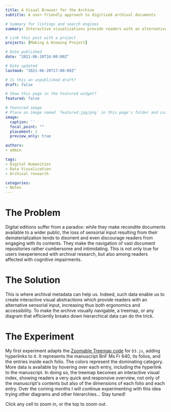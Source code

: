 ```yaml
---
title: A Visual Browser for the Archive
subtitle: A user-friendly approach to digitized archival documents

# Summary for listings and search engines
summary: Interactive visualizations provide readers with an alternative sensorial input to navigate complex archival documents.

# Link this post with a project
projects: [Making & Knowing Project]

# Date published
date: "2021-06-20T16:00:00Z"

# Date updated
lastmod: "2021-06-20T17:00:00Z"

# Is this an unpublished draft?
draft: false

# Show this page in the Featured widget?
featured: false

# Featured image
# Place an image named `featured.jpg/png` in this page's folder and customize its options here.
image:
  caption: ''
  focal_point: ""
  placement: 1
  preview_only: true

authors:
- admin

tags:
- Digital Humanities
- Data Visualization
- Archival research

categories:
- Notes
---
```

# The Problem
Digital editions suffer from a paradox: while they make recondite documents available to a wider public, the loss of sensorial input resulting from their dematerialization tends to disorient and even discourage readers from engaging with its contents. They make the navigation of vast document repositories rather cumbersome and intimidating. This is not only true for users inexperienced with archival research, but also among readers affected with cognitive impairments.

# The Solution
This is where archival metadata can help us. Indeed, such data enable us to create interactive visual abstractions which provide readers with an alternative sensorial input, increasing thus both ergonomics and accessibility. To make the archive visually navigable, a treemap, or any diagram that efficiently breaks down hierarchical data can do the trick. 

# The Experiment
My first experiment adapts the [Zoomable Treemap code](https://observablehq.com/@d3/zoomable-treemap) for `D3.js`, adding hyperlinks to it. It represents the manuscript BnF Ms Fr 640, its folios, and the entries inside each folio. The colors represent the dominating category. More data is available by hovering over each entry, including the hyperlink to the manuscript. 
In doing so, the treemap becomes an interactive visual index, showing readers a very quick and responsive overview, not only of the manuscript's contents but also of the dimensions of each folio and each entry.
Over the coming months I will continue experimenting with this idea trying other diagrams and other hierarchies... Stay tuned!

  <head>
    <meta charset="UTF-8" />
    <meta http-equiv="X-UA-Compatible" content="IE=edge" />
    <meta name="viewport" content="width=device-width, initial-scale=1.0" />
    <title></title>
    <link rel="preconnect" href="https://fonts.gstatic.com" />
    <link
      href="https://fonts.googleapis.com/css2?family=Open+Sans:wght@400;700&display=swap"
      rel="stylesheet" />
    <link rel="stylesheet" href="css/index.css" />
    <link rel="stylesheet" href="css/vis-treemap.css" />
    <link rel="stylesheet" href="css/vis-tooltip.css" />
  </head>
  <body>
    <p>Click any cell to zoom in, or the top to zoom out.</p>
    <div id="treemap"></div>
    <script src="https://d3js.org/d3.v7.min.js"></script>
    <script src="js/vis-treemap.js"></script>
    <script src="js/vis-tooltip.js"></script>
    <script src="js/index.js"></script>
  </body>